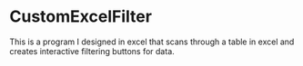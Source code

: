# CustomExcelFilter
This is a program I designed in excel that scans through a table in excel and creates interactive filtering buttons for data. 
